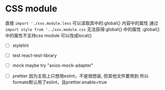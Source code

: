 # CSS module
直接 `import './xxx.module.less` 可以读取其中的:global{} 内容中的属性
通过 `import style from '../xxx.module.css`  无法获得:global{} 中的属性
:global{} 中的属性不支持css module 可以改成local{}

- [ ] stylelint
- [ ] test react-test-library
- [ ] mock   maybe try "axios-mock-adapter"
- [ ] prettier 因为主观上只想用eslint，不是很想装, 但其他文件要用到 所以formate默认用了eslint，且prettier.enable=true

